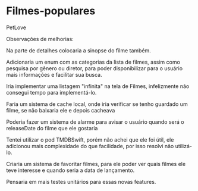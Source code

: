 # Filmes-populares
PetLove

Observações de melhorias:

Na parte de detalhes colocaria a sinopse do filme também.

Adicionaria um enum com as categorias da lista de filmes, assim como pesquisa por gênero ou diretor, para poder disponibilizar para o usuário mais informações e facilitar sua busca.

Iria implementar uma listagem "infinita" na tela de Filmes, infelizmente não consegui tempo para implementá-lo.

Faria um sistema de cache local, onde iria verificar se tenho guardado um filme, se não baixaria ele e depois cacheava

Poderia fazer um sistema de alarme para avisar o usuário quando será o releaseDate do filme que ele gostaria

Tentei utilizar o pod TMDBSwift, porém não achei que ele foi útil, ele adicionou mais complexidade do que facilidade, por isso resolvi não utilizá-lo.

Criaria um sistema de favoritar filmes, para ele poder ver quais filmes ele teve interesse e quando seria a data de lançamento.

Pensaria em mais testes unitários para essas novas features.
